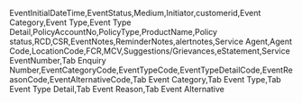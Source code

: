 EventInitialDateTime,EventStatus,Medium,Initiator,customerid,Event Category,Event Type,Event Type Detail,PolicyAccountNo,PolicyType,ProductName,Policy status,RCD,CSR,EventNotes,ReminderNotes,alertnotes,Service Agent,Agent Code,LocationCode,FCR,MCV,Suggestions/Grievances,eStatement,ServiceEventNumber,Tab Enquiry Number,EventCategoryCode,EventTypeCode,EventTypeDetailCode,EventReasonCode,EventAlternativeCode,Tab Event Category,Tab Event Type,Tab Event Type Detail,Tab Event Reason,Tab Event Alternative